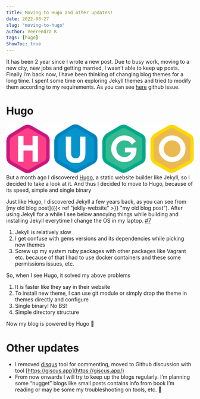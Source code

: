 ```yaml
---
title: Moving to Hugo and other updates!
date: 2022-08-27
slug: "moving-to-hugo"
author: Veerendra K
tags: [hugo]
ShowToc: true
---
```


It has been 2 year since I wrote a new post. Due to busy work,  moving to a new city, new jobs and getting married, I wasn’t able to keep up posts. Finally I’m back now, I have been thinking of changing blog themes for a long time. I spent some time on exploring Jekyll themes and tried to modify them according to my requirements. As you can see [here](https://github.com/veerendra2/veerendra2.github.io/issues/6) github issue.

# Hugo
![Hugo Image](/static_content/images/hugo.svg)
But a month ago I discovered [Hugo](https://gohugo.io/), a static website builder like Jekyll, so I decided to take a look at it. And thus I decided to move to Hugo, because of its speed, simple and single binary

Just like Hugo, I discovered Jekyll a few years back, as you can see from [my old blog post]({{< ref "jeklly-website" >}} "my old blog post"). After using Jekyll for a while I see below annoying things while building and installing Jekyll everytime I change the OS in my laptop. [#7](https://github.com/veerendra2/veerendra2.github.io/issues/7)

1. Jekyll is relatively slow
2. I get confuse with gems versions and its dependencies while picking new themes
3. Screw up my system ruby packages with other packages like Vagrant etc. because of that I had to use docker containers and these some permissions issues, etc.

So, when I see Hugo, it solved my above problems
1. It is faster like they say in their website
2. To install new theme, I can use git module or simply drop the theme in themes directly and configure
3. Single binary! No BS!
4. Simple directory structure

Now my blog is powered by Hugo :tada:

# Other updates
* I removed [disqus](https://disqus.com/) tool for commenting, moved to Github discussion with tool [https://giscus.app](https://giscus.app/)
* From now onwards I will try to keep up the blogs regularly. I’m planning some “nugget” blogs like small posts contains info from book I’m reading or may be some my troubleshooting on tools, etc. :crossed_fingers:

